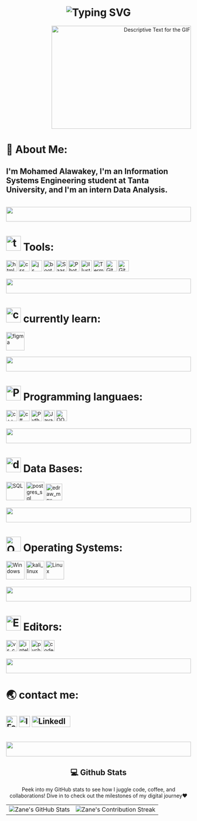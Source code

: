 <!--svg words-->
<div align="center">
    <h1> 
        <img src="https://readme-typing-svg.herokuapp.com?font=Jetbrains+mono&size=35&duration=3000&color=mix&center=true&vCenter=true&width=435&lines=I'm+Mohamed+Alawakey;a+Data+Analysis;Welcome+to+my+profile;" alt="Typing SVG"/>
    </h1>
</div>

<!--image gif & about me-->
<div >
    <p align="right">
        <img src="https://i.pinimg.com/originals/81/17/8b/81178b47a8598f0c81c4799f2cdd4057.gif" alt="Descriptive Text for the GIF" width="380" height="280" />
    </p>
    <h1 align="left">
        🚀 About Me:
    </h1>
    <h2 align="left">
        I'm Mohamed Alawakey, I'm an Information Systems Engineering student at Tanta University, and I'm an intern Data Analysis.
    </h2>
</div>
<br>
<img src="https://github.com/Govindv7555/Govindv7555/blob/main/49e76e0596857673c5c80c85b84394c1.gif" width=100% height=40px>
<!--tools-->
<div >
    <h1 align="left"> 
        <img  height="40" src="https://neuralimpact.ca/wp-content/uploads/2020/04/Icons_Tools.png" alt="tools" /> Tools:
    </h1>
    <div>
        <img  height="30" src="https://cdn1.iconfinder.com/data/icons/hawcons/32/700034-icon-76-document-file-html-512.png" alt="html" />
        <img  height="30" src="https://icones.pro/wp-content/uploads/2022/08/icone-css-bleue.png" alt="css" />
        <img  height="30" src="https://images.ctfassets.net/ljpkryr3szrz/093DYK6vIBAxyn6GH6z3v/246fa36fa501fc309b1da8c5e3f31ecc/jsicon.png" alt="js" />
        <img  height="30" src="https://pluspng.com/img-png/bootstrap-png-bootstrap-512.png" alt="bootstrap" />
        <img  height="30" src="https://cdn-icons-png.flaticon.com/128/5256/5256916.png" alt="Saas" />
        <img  height="30" src="https://logos-world.net/wp-content/uploads/2020/11/Adobe-Photoshop-Emblem.png" alt="Photoshop" />
        <img  height="30" src="https://1.bp.blogspot.com/-sbTp-uUT_qY/XTcVQesQxWI/AAAAAAAABjA/_CNxAryl0MASwZKmS3RJaPORVwy-KruqgCLcBGAs/s1600/1540023537_adobe-                                               illustrator.png" alt="illustrator"/>
        <img  height="30" src="https://simplecodetips.com/wp-content/uploads/2017/01/Linux-Terminal-icon.png" alt="Terminal" />
        <img  height="30" src="https://cdn.freebiesupply.com/logos/large/2x/git-icon-logo-png-transparent.png" alt="Git" />
        <img  height="30" src="https://static-00.iconduck.com/assets.00/github-desktop-icon-2046x2048-r5plljad.png" alt="GitHup" />
    </div>
</div>
<br>
<img src="https://github.com/Govindv7555/Govindv7555/blob/main/49e76e0596857673c5c80c85b84394c1.gif" width=100% height=40px>
<!--currently learn:-->
<div >
    <h1 align="left"> 
       <img  height="40" src="https://cdn-icons-png.flaticon.com/512/12887/12887487.png" alt="currently_learn" /> currently learn:
    </h1>
    <div>
        <img  height="50" src="https://cdn.jim-nielsen.com/macos/1024/figma-2021-05-05.png" alt="figma" />
    </div>
</div>
<br>
<img src="https://github.com/Govindv7555/Govindv7555/blob/main/49e76e0596857673c5c80c85b84394c1.gif" width=100% height=40px>

<!--Programming languaes:-->
<div >
    <h1 align="left">  
       <img  height="40" src="https://cdn3.iconfinder.com/data/icons/internet-flat-icons-vol-1/256/36-1024.png" alt="Programming_languaes" /> Programming languaes:
    </h1>
    <div>
        <img  height="30" src="https://brandlogos.net/wp-content/uploads/2022/01/c-brandlogo.net_.png" alt="c++" />
        <img  height="30" src="https://static-00.iconduck.com/assets.00/csharp-line-icon-225x256-9zgzl5i0.png" alt="c#" />
        <img  height="30" src="https://suseelkumar.com/img/python.png" alt="Python" />
        <img  height="30" src="https://creazilla-store.fra1.digitaloceanspaces.com/icons/3247777/java-bold-icon-md.png" alt="Java" />
        <img  height="30" src="https://i.pinimg.com/originals/45/03/98/450398f4ff10d0253602b6a6d99419ed.png" alt="OOP" />
    </div>
</div>
<br>
<img src="https://github.com/Govindv7555/Govindv7555/blob/main/49e76e0596857673c5c80c85b84394c1.gif" width=100% height=40px>
<!--Data Bases-->
<div >
    <h1 align="left"> 
        <img  height="40" src="https://pluspng.com/img-png/database-icons-download-248-free-database-icon-page-1-1113.png" alt="database" /> Data Bases:
    </h1>
    <div>
        <img  height="50" src="https://static.vecteezy.com/system/resources/previews/022/597/198/original/3d-file-sql-icon-illustration-png.png" alt="SQL" />
        <img  height="50" src="https://www.gnugroup.org/images/nicepage-images/postgres-icon-24.png" alt="postgres_sql" />
        <img  height="45" src="https://img.informer.com/icons/png/128/7814/7814529.png" alt="edraw_max" />
    </div>
</div>
<br>
<img src="https://github.com/Govindv7555/Govindv7555/blob/main/49e76e0596857673c5c80c85b84394c1.gif" width=100% height=40px>
<!--Operating Systems-->
<div >
    <h1 align="left"> 
        <img height="40" src="https://cdn-icons-png.flaticon.com/512/6303/6303588.png" alt="Operating_Systems" /> Operating Systems:
    </h1>
    <div>
        <img width="50" height="50" src="https://www.pngall.com/wp-content/uploads/10/Windows-11-PNG-File.png" alt="Windows" />
        <img width="50" height="50" src="https://static-00.iconduck.com/assets.00/distributor-logo-kali-linux-icon-2048x2005-dki611fk.png" alt="kali_linux" />
        <img width="50" height="50" src="https://www.pngall.com/wp-content/uploads/5/Linux-Logo-PNG-Download-Image.png" alt="Linux" />
    </div>
</div>
<br>
<img src="https://github.com/Govindv7555/Govindv7555/blob/main/49e76e0596857673c5c80c85b84394c1.gif" width=100% height=40px>
<!--Editors-->
<div >
    <h1 align="left"> 
        <img  height="40" src="https://cdn-icons-png.flaticon.com/512/10648/10648333.png" alt="Editors" /> Editors:
    </h1>
    <div>
        <img  height="30" src="https://i.pinimg.com/originals/00/f4/05/00f40564d281eee8dbb931024b8e6975.png" alt="vs_code" />
        <img  height="30" src="https://logonoid.com/images/intellij-idea-logo.png" alt="intellij" />
        <img  height="30" src="https://static-00.iconduck.com/assets.00/pycharm-icon-512x506-r4mnkw3t.png" alt="pycharm" />
        <img  height="30" src="https://cdn3.emoji.gg/emojis/7377_code_blocks.png" alt="code_blocks" />
    </div>
</div>
<br>
<img src="https://github.com/Govindv7555/Govindv7555/blob/main/49e76e0596857673c5c80c85b84394c1.gif" width=100% height=40px>
<!--contact me-->
<div >
    <h1 align="left"> 
       🌏 contact me:
    </h1>
    <h2 align="left">
        <a href="https://www.facebook.com/profile.php?id=100025273931597&mibextid=JRoKGi" target="_blank" style="text-decoration: none;">
            <img src="https://upload.wikimedia.org/wikipedia/commons/5/51/Facebook_f_logo_%282019%29.svg" alt="Facebook" width="30" height="30">
        </a>
        <a href="https://www.instagram.com/mhmdlwqy24.06/profilecard/?igsh=cjF1c3dxeHZ1YzFz" target="_blank" style="text-decoration: none;">
            <img src="https://upload.wikimedia.org/wikipedia/commons/a/a5/Instagram_icon.png" alt="Instagram" width="30" height="30">
        </a>
        <a href="https://www.linkedin.com/in/eng-mohamed-mostafa-el-awakey-a9015024b/" target="_blank" style="text-decoration: none;">
            <img src="https://upload.wikimedia.org/wikipedia/commons/0/01/LinkedIn_Logo.svg" alt="LinkedIn" width="105" height="30">
        </a>
    </h2>
</div>
<br>
<img src="https://github.com/Govindv7555/Govindv7555/blob/main/49e76e0596857673c5c80c85b84394c1.gif" width=100% height=40px>

<!--status-->
<div align="center">
<h2 align="center" class="section-heading"> 💻 Github Stats</h2>
<p>Peek into my GitHub stats to see how I juggle code, coffee, and collaborations! Dive in to check out the milestones of my digital journey❤️</p>
 <table align="center" width="100%" height="100%" >
    <tr>
       <td><img style="border: none;" src="https://github-profile-summary-cards.vercel.app/api/cards/profile-details?username=zanepearton&theme=github_dark" alt="Zane's GitHub Stats"/></td>   
       <td><img style="border: none;" src="https://github-readme-streak-stats.herokuapp.com/?user=zanepearton&theme=merko" alt="Zane's Contribution Streak"/></td>
    </tr>
 </table>

 <table align="center" width="100%" height="100%" >
    <tr>
        <td><img style="border: none;" src="https://github-profile-summary-cards.vercel.app/api/cards/stats?username=zanepearton&theme=github_dark" alt="Zane's GitHub Stats"/></td>
        <td><img style="border: none;" src="https://github-profile-summary-cards.vercel.app/api/cards/productive-time?username=zanepearton&theme=github_dark&utcOffset=10" alt="Zane's GitHub Stats"/>
        <td><img style="border: none;" src="https://github-profile-summary-cards.vercel.app/api/cards/repos-per-language?username=zanepearton&theme=github_dark" alt="Zane's GitHub Stats"/></td>
        <td><img style="border: none;" src="https://github-profile-summary-cards.vercel.app/api/cards/most-commit-language?username=zanepearton&theme=github_dark" alt="Zane's GitHub Stats"/></td>
    </tr>
 </table>
</div>


